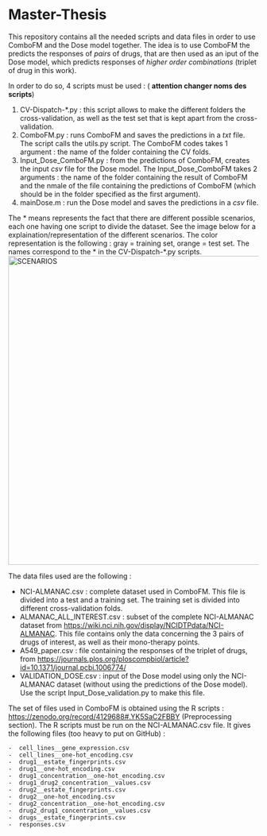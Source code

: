 # Master-Thesis

This repository contains all the needed scripts and data files in order to use ComboFM and the Dose model together. The idea is to use ComboFM the predicts the responses of *pairs* of drugs, that are then used as an iput of the Dose model, which predicts responses of *higher order combinations* (triplet of drug in this work). 

In order to do so, 4 scripts must be used : ( **attention changer noms des scripts**)
  1) CV-Dispatch-*.py : this script allows to make the different folders the cross-validation, as well as the test set that is kept apart from the cross-validation.
  2) ComboFM.py : runs ComboFM and saves the predictions in a *txt* file. The script calls the utils.py script.
  The ComboFM codes takes 1 argument : the name of the folder containing the CV folds. 
  4) Input_Dose_ComboFM.py : from the predictions of ComboFM, creates the input *csv* file for the Dose model.
  The Input_Dose_ComboFM takes 2 arguments : the name of the folder containing the result of ComboFM and the nmale of the file containing the predictions of ComboFM (which should be in the folder specified as the first argument).
  6) mainDose.m :  run the Dose model and saves the predictions in a *csv* file.

The * means represents the fact that there are different possible scenarios, each one having one script to divide the dataset. See the image below for a explaination/representation of the different scenarios. The color representation is the following : gray = training set, orange = test set. The names correspond to the * in the CV-Dispatch-*.py scripts.
<img width="622" alt="SCENARIOS" src="https://user-images.githubusercontent.com/62287195/119675819-a8d8e000-be3d-11eb-9ac8-6b76b63f47be.png">


The data files used are the following : 

  - NCI-ALMANAC.csv : complete dataset used in ComboFM. This file is divided into a test and a training set. The training set is divided into different cross-validation folds.
  - ALMANAC_ALL_INTEREST.csv : subset of the complete NCI-ALMANAC dataset from https://wiki.nci.nih.gov/display/NCIDTPdata/NCI-ALMANAC. This file contains only the data concerning the 3 pairs of drugs of interest, as well as their mono-therapy points.
  - A549_paper.csv : file containing the responses of the triplet of drugs, from https://journals.plos.org/ploscompbiol/article?id=10.1371/journal.pcbi.1006774/
  - VALIDATION_DOSE.csv : input of the Dose model using only the NCI-ALMANAC dataset (without using the predictions of the Dose model). Use the script Input_Dose_validation.py to make this file.
 
The set of files used in ComboFM is obtained using the R scripts : https://zenodo.org/record/4129688#.YK5SaC2FBBY (Preprocessing section). The R scripts must be run on the NCI-ALMANAC.csv file. It gives the following files (too heavy to put on GitHub) : 
   
    -  cell_lines__gene_expression.csv
    -  cell_lines__one-hot_encoding.csv
    -  drug1__estate_fingerprints.csv
    -  drug1__one-hot_encoding.csv
    -  drug1_concentration__one-hot_encoding.csv
    -  drug1_drug2_concentration__values.csv
    -  drug2__estate_fingerprints.csv
    -  drug2__one-hot_encoding.csv
    -  drug2_concentration__one-hot_encoding.csv
    -  drug2_drug1_concentration__values.csv
    -  drugs__estate_fingerprints.csv
    -  responses.csv
